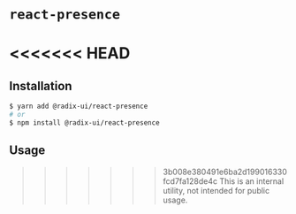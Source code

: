 # `react-presence`

<<<<<<< HEAD
=======
## Installation

```sh
$ yarn add @radix-ui/react-presence
# or
$ npm install @radix-ui/react-presence
```

## Usage

>>>>>>> 3b008e380491e6ba2d199016330fcd7fa128de4c
This is an internal utility, not intended for public usage.
